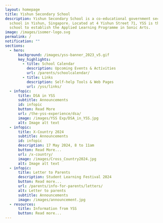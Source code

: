 ```yaml
---
layout: homepage
title: Yishun Secondary School
description: Yishun Secondary School is a co-educational government secondary
  school in Yishun, Singapore. Located at 4 Yishun Street 71, YSS is the first
  school to establish the Applied Learning Programme in Sonic Arts.
image: /images/isomer-logo.svg
permalink: /
notification: ""
sections:
  - hero:
      background: /images/yss-banner_2023_v5.gif
      key_highlights:
        - title: School Calendar
          description: Upcoming Events & Activities
          url: /parents/schoolcalendar/
        - title: Links
          description: Self-help Tools & Web Pages
          url: /yss/links/
  - infopic:
      title: DSA in YSS
      subtitle: Announcements
      id: infopic
      button: Read More
      url: /the-yss-experience/dsa/
      image: /images/YSS Exp/DSA_in_YSS.jpg
      alt: Image alt text
  - infopic:
      title: X-Country 2024
      subtitle: Announcements
      id: infopic
      description: 17 May 2024, 8 to 11am
      button: Read More...
      url: /x-country/
      image: /images/Cross_Country2024.jpg
      alt: Image alt text
  - infopic:
      title: Letter to Parents
      description: Student Learning Festival 2024
      button: Read more...
      url: /parents/info-for-parents/letters/
      alt: Letter to parents
      subtitle: Announcements
      image: /images/announcement.jpg
  - resources:
      title: Information from YSS
      button: Read more...
---
```

